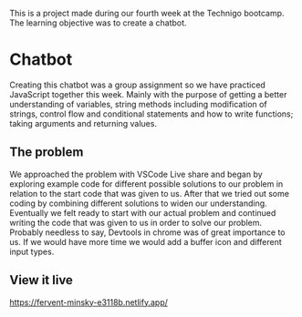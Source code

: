 This is a project made during our fourth week at the Technigo bootcamp. The learning objective was to create a chatbot.

# Chatbot

Creating this chatbot was a group assignment so we have practiced JavaScript together this week. Mainly with the purpose of getting a better understanding of variables, string methods including modification of strings, control flow and conditional statements and how to write functions; taking arguments and returning values.

## The problem

We approached the problem with VSCode Live share and began by exploring example code for different possible solutions to our problem in relation to the start code that was given to us. After that we tried out some coding by combining different solutions to widen our understanding. Eventually we felt ready to start with our actual problem and continued writing the code that was given to us in order to solve our problem. Probably needless to say, Devtools in chrome was of great importance to us. If we would have more time we would add a buffer icon and different input types.

## View it live

https://fervent-minsky-e3118b.netlify.app/ 
